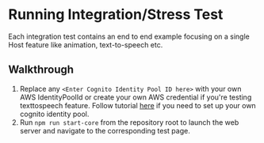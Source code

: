 # Running Integration/Stress Test

Each integration test contains an end to end example focusing on a single Host feature like animation, text-to-speech etc. 

## Walkthrough

1. Replace any ```<Enter Cognito Identity Pool ID here>``` with your own AWS IdentityPoolId or create your own AWS credential if you're testing texttospeech feature. Follow tutorial [here](https://docs.aws.amazon.com/sdk-for-javascript/v2/developer-guide/getting-started-browser.html) if you need to set up your own cognito identity pool.
2. Run ```npm run start-core``` from the repository root to launch the web server and navigate to the corresponding test page.